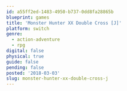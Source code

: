 ```yaml
---
id: a55ff2ed-1483-4950-b737-0dd8fa28865b
blueprint: games
title: 'Monster Hunter XX Double Cross [J]'
platform: switch
genre:
  - action-adventure
  - rpg
digital: false
physical: true
guide: false
pending: false
posted: '2018-03-03'
slug: monster-hunter-xx-double-cross-j
---
```

